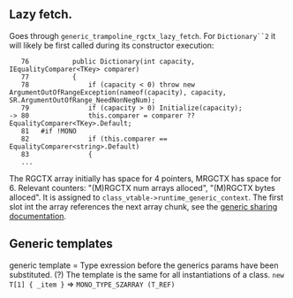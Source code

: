 ## Lazy fetch.
Goes through `generic_trampoline_rgctx_lazy_fetch`.
For `Dictionary``2` it will likely be first called during its constructor execution:
```
   76           public Dictionary(int capacity, IEqualityComparer<TKey> comparer)
   77           {
   78               if (capacity < 0) throw new ArgumentOutOfRangeException(nameof(capacity), capacity, SR.ArgumentOutOfRange_NeedNonNegNum);
   79               if (capacity > 0) Initialize(capacity);
-> 80               this.comparer = comparer ?? EqualityComparer<TKey>.Default;
   81   #if !MONO
   82               if (this.comparer == EqualityComparer<string>.Default)
   83               {
   ...
```
The RGCTX array initially has space for 4 pointers, MRGCTX has space for 6. Relevant counters: "(M)RGCTX num arrays alloced", "(M)RGCTX bytes alloced".
It is assigned to `class_vtable->runtime_generic_context`.
The first slot int the array references the next array chunk, see the [generic sharing documentation](http://www.mono-project.com/docs/advanced/runtime/docs/generic-sharing/#mrgctx-lazy-fetch-trampoline).

## Generic templates

generic template = Type exression before the generics params have been substituted. (?) The template is the same for all instantiations of a class.
`new T[1] { _item }` => `MONO_TYPE_SZARRAY (T_REF)`
